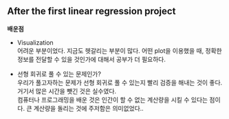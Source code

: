 ## After the first linear regression project

**배운점**
- Visualization<br>
  어려운 부분이었다. 지금도 헷갈리는 부분이 많다. 어떤 plot을 이용했을 때, 정확한 정보를 전달할 수 있을 것인가에 대해서 공부가 더 필요하다.
  <br>

- 선형 회귀로 풀 수 있는 문제인가?<br>
  우리가 풀고자하는 문제가 선형 회귀로 풀 수 있는지 빨리 검증을 해내는 것이 좋다. 거기서 많은 시간을 뺏긴 것은 실수였다.<br>
  컴퓨터나 프로그래밍을 배운 것은 인간이 할 수 없는 계산량을 시킬 수 있다는 점이다. 큰 계산량을 돌리는 것에 주저함은 의미없었다..<br>
